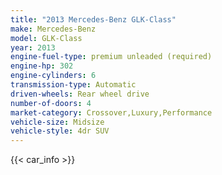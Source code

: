 ```yaml
---
title: "2013 Mercedes-Benz GLK-Class"
make: Mercedes-Benz
model: GLK-Class
year: 2013
engine-fuel-type: premium unleaded (required)
engine-hp: 302
engine-cylinders: 6
transmission-type: Automatic
driven-wheels: Rear wheel drive
number-of-doors: 4
market-category: Crossover,Luxury,Performance
vehicle-size: Midsize
vehicle-style: 4dr SUV
---
```


{{< car_info >}}
